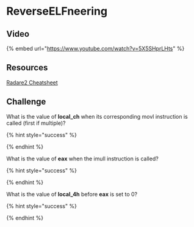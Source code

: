 # ReverseELFneering

## Video

{% embed url="https://www.youtube.com/watch?v=5X5SHprLHts" %}

## Resources

[Radare2 Cheatsheet](https://scoding.de/uploads/r2_cs.pdf)

## Challenge

What is the value of **local\_ch** when its corresponding movl instruction is called \(first if multiple\)?

{% hint style="success" %}

{% endhint %}

What is the value of **eax** when the imull instruction is called?

{% hint style="success" %}

{% endhint %}

What is the value of **local\_4h** before **eax** is set to 0?

{% hint style="success" %}

{% endhint %}


